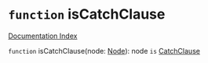 # `function` isCatchClause

[Documentation Index](../README.md)

`function` isCatchClause(node: [Node](../interface.Node/README.md)): node `is` [CatchClause](../interface.CatchClause/README.md)